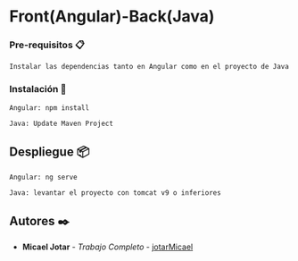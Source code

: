 # Front(Angular)-Back(Java)

### Pre-requisitos 📋

```
Instalar las dependencias tanto en Angular como en el proyecto de Java

```

### Instalación 🔧

```
Angular: npm install

Java: Update Maven Project

```

## Despliegue 📦

```
Angular: ng serve

Java: levantar el proyecto con tomcat v9 o inferiores

```
## Autores ✒️

* **Micael Jotar** - *Trabajo Completo* - [jotarMicael](https://github.com/jotarMicael)
